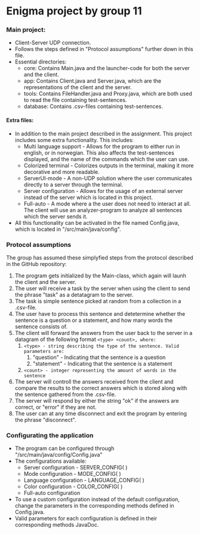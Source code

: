 # Enigma project by group 11

### Main project:

* Client-Server UDP connection.
* Follows the steps defined in "Protocol assumptions" further down in this file.
* Essential directories:
  * core: Contains Main.java and the launcher-code for both the server and the client.
  * app: Contains Client.java and Server.java, which are the representations of the client and the server.
  * tools: Contains FileHandler.java and Proxy.java, which are both used to read the file containing test-sentences.
  * database: Contains .csv-files containing test-sentences.

#### Extra files:

* In addition to the main project described in the assignment. This project includes some extra functionality. This includes:
  * Multi language support - Allows for the program to either run in english, or in norwegian. This also affects the test-sentences displayed, and the name of the commands which the user can use.
  * Colorized terminal - Colorizes outputs in the terminal, making it more decorative and more readable.
  * ServerUI-mode - A non-UDP solution where the user communicates directly to a server through the terminal.
  * Server configuration - Allows for the usage of an external server instead of the server which is located in this project.
  * Full-auto - A mode where a the user does not need to interact at all. The client will use an analyzer-program to analyze all sentences which the server sends it.
* All this functionality can be activated in the file named Config.java, which is located in "/src/main/java/config".

### Protocol assumptions

The group has assumed these simplyfied steps from the protocol described in the GitHub repository:

1. The program gets initialized by the Main-class, which again will launh the client and the server.
2. The user will receive a task by the server when using the client to send the phrase "task" as a detatagram to the server.
3. The task is simple sentence picked at random from a collection in a .csv-file.
4. The user have to process this sentence and detetermine whether the sentence is a question or a statement, and how many words the sentence consists of.
5. The client will forward the answers from the user back to the server in a datagram of the following format  `<type> <count>, where:`
   1. `<type> - string describing the type of the sentence. Valid parameters are:`
      1. "question" - Indicating that the sentence is a question
      2. "statement" - Indicating that the sentence is a statement
   2. `<count> - integer representing the amount of words in the sentence`
6. The server will controll the answers received from the client and compare the results to the correct answers which is stored along with the sentence gathered from the .csv-file.
7. The server will respond by either the string "ok" if the answers are correct, or "error" if they are not.
8. The user can at any time disconnect and exit the program by entering the phrase "disconnect".

### Configurating the application

* The program can be configured through "/src/main/java/config/Config.java"
* The configurations available:
  * Server configuration - SERVER_CONFIG( )
  * Mode configuration - MODE_CONFIG( )
  * Language configuration - LANGUAGE_CONFIG( )
  * Color configuration - COLOR_CONFIG( )
  * Full-auto configuration
* To use a custom configuration instead of the default configuration, change the parameters in the corresponding methods defined in Config.java.
* Valid parameters for each configuration is defined in their corresponding methods JavaDoc.
